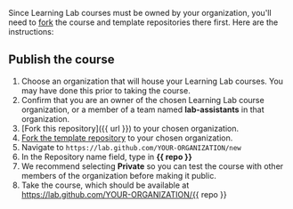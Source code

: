 Since Learning Lab courses must be owned by your organization, you'll need to [fork](https://help.github.com/articles/fork-a-repo/) the course and template repositories there first. Here are the instructions:

## Publish the course
1. Choose an organization that will house your Learning Lab courses. You may have done this prior to taking the course.
1. Confirm that you are an owner of the chosen Learning Lab course organization, or a member of a team named **lab-assistants** in that organization.
1. [Fork this repository]({{ url }}) to your chosen organization.
1. [Fork the template repository](https://github.com/githubtraining/lab-starter-template/fork) to your chosen organization.
1. Navigate to `https://lab.github.com/YOUR-ORGANIZATION/new`
1. In the Repository name field, type in **{{ repo }}**
1. We recommend selecting **Private** so you can test the course with other members of the organization before making it public.
1. Take the course, which should be available at https://lab.github.com/YOUR-ORGANIZATION/{{ repo }}
